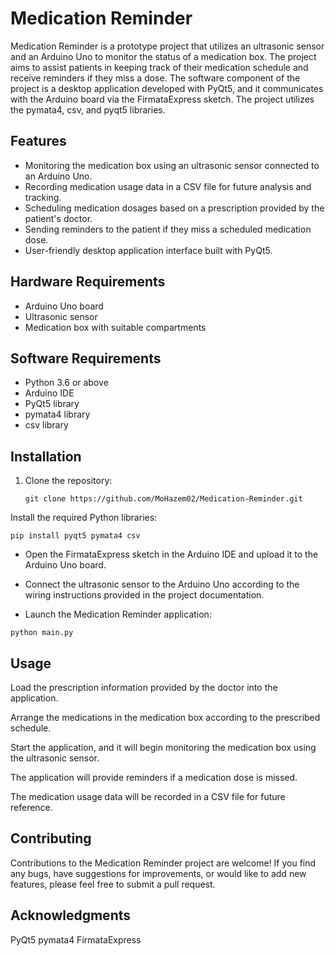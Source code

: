 # Medication Reminder

Medication Reminder is a prototype project that utilizes an ultrasonic sensor and an Arduino Uno to monitor the status of a medication box. The project aims to assist patients in keeping track of their medication schedule and receive reminders if they miss a dose. The software component of the project is a desktop application developed with PyQt5, and it communicates with the Arduino board via the FirmataExpress sketch. The project utilizes the pymata4, csv, and pyqt5 libraries.

## Features

- Monitoring the medication box using an ultrasonic sensor connected to an Arduino Uno.
- Recording medication usage data in a CSV file for future analysis and tracking.
- Scheduling medication dosages based on a prescription provided by the patient's doctor.
- Sending reminders to the patient if they miss a scheduled medication dose.
- User-friendly desktop application interface built with PyQt5.

## Hardware Requirements

- Arduino Uno board
- Ultrasonic sensor
- Medication box with suitable compartments

## Software Requirements

- Python 3.6 or above
- Arduino IDE
- PyQt5 library
- pymata4 library
- csv library

## Installation

1. Clone the repository:

   ```shell
   git clone https://github.com/MoHazem02/Medication-Reminder.git
   
Install the required Python libraries:

```shell
pip install pyqt5 pymata4 csv
```

- Open the FirmataExpress sketch in the Arduino IDE and upload it to the Arduino Uno board.

- Connect the ultrasonic sensor to the Arduino Uno according to the wiring instructions provided in the project documentation.

- Launch the Medication Reminder application:

```shell
python main.py
```
## Usage
Load the prescription information provided by the doctor into the application.

Arrange the medications in the medication box according to the prescribed schedule.

Start the application, and it will begin monitoring the medication box using the ultrasonic sensor.

The application will provide reminders if a medication dose is missed.

The medication usage data will be recorded in a CSV file for future reference.

## Contributing
Contributions to the Medication Reminder project are welcome! If you find any bugs, have suggestions for improvements, or would like to add new features, please feel free to submit a pull request.


## Acknowledgments
PyQt5
pymata4
FirmataExpress
